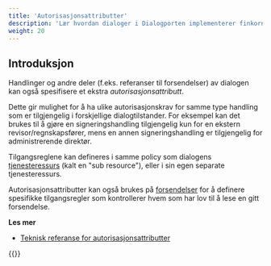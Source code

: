 ```yaml
---
title: 'Autorisasjonsattributter'
description: 'Lær hvordan dialoger i Dialogporten implementerer finkornet tilgangskontroll ved hjelp av Altinn Authorization'
weight: 20
---
```


## Introduksjon

Handlinger og andre deler (f.eks. referanser til forsendelser) av dialogen kan også spesifisere et ekstra _autorisasjonsattributt_.

Dette gir mulighet for å ha ulike autorisasjonskrav for samme type handling som er tilgjengelig i forskjellige dialogtilstander. For eksempel kan det brukes til å gjøre en signeringshandling tilgjengelig kun for en ekstern revisor/regnskapsfører, mens en annen signeringshandling er tilgjengelig for administrerende direktør.

Tilgangsreglene kan defineres i samme policy som dialogens [tjenesteressurs](/nb/dialogporten/getting-started/authorization/attributes/../service-resource/) (kalt en "sub resource"), eller i sin egen separate tjenesteressurs.

Autorisasjonsattributter kan også brukes på [forsendelser](/nb/dialogporten/getting-started/authorization/attributes/../../dialogs#forsendelser) for å definere spesifikke tilgangsregler som kontrollerer hvem som har lov til å lese en gitt forsendelse.

**Les mer**
* [Teknisk referanse for autorisasjonsattributter](/nb/dialogporten/getting-started/authorization/attributes/../../../reference/authorization/attributes/)

{{<children />}}